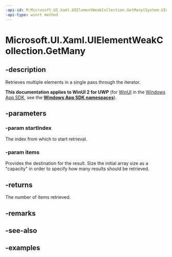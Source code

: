 ```yaml
---
-api-id: M:Microsoft.UI.Xaml.UIElementWeakCollection.GetMany(System.UInt32,Microsoft.UI.Xaml.UIElement[])
-api-type: winrt method
---
```


<!-- Method syntax.
public uint UIElementWeakCollection.GetMany(UInt32 startIndex, UIElement[] items)
-->

# Microsoft.UI.Xaml.UIElementWeakCollection.GetMany

## -description

Retrieves multiple elements in a single pass through the iterator.

**This documentation applies to WinUI 2 for UWP** (for [WinUI](/windows/apps/winui/winui3/) in the [Windows App SDK](/windows/apps/windows-app-sdk/), see the **[Windows App SDK namespaces](/windows/windows-app-sdk/api/winrt/)**).

## -parameters
### -param startIndex

The index from which to start retrieval.

### -param items

Provides the destination for the result. Size the initial array size as a "capacity" in order to specify how many results should be retrieved.

## -returns

The number of items retrieved.

## -remarks

## -see-also

## -examples

